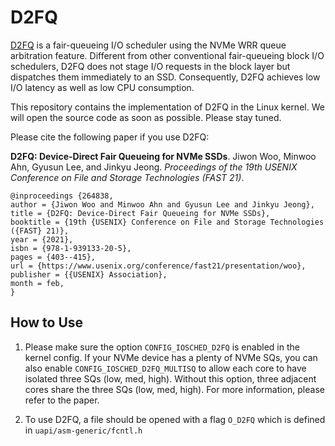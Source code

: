 # D2FQ
[D2FQ](https://github.com/skkucsl/d2fq) is a fair-queueing I/O scheduler using the NVMe WRR queue arbitration feature. Different from other conventional fair-queueing block I/O schedulers, D2FQ does not stage I/O requests in the block layer but dispatches them immediately to an SSD. Consequently, D2FQ achieves low I/O latency as well as low CPU consumption. 

This repository contains the implementation of D2FQ in the Linux kernel. We will open the source code as soon as possible. Please stay tuned. 

Please cite the following paper if you use D2FQ:

**D2FQ: Device-Direct Fair Queueing for NVMe SSDs**.
Jiwon Woo, Minwoo Ahn, Gyusun Lee, and Jinkyu Jeong. *Proceedings of the 19th USENIX Conference on File and Storage Technologies (FAST 21)*.

~~~~
@inproceedings {264838,
author = {Jiwon Woo and Minwoo Ahn and Gyusun Lee and Jinkyu Jeong},
title = {D2FQ: Device-Direct Fair Queueing for NVMe SSDs},
booktitle = {19th {USENIX} Conference on File and Storage Technologies ({FAST} 21)},
year = {2021},
isbn = {978-1-939133-20-5},
pages = {403--415},
url = {https://www.usenix.org/conference/fast21/presentation/woo},
publisher = {{USENIX} Association},
month = feb,
}
~~~~

## How to Use
1. Please make sure the option `CONFIG_IOSCHED_D2FQ` is enabled in the kernel config. If your NVMe device has a plenty of NVMe SQs, you can also enable `CONFIG_IOSCHED_D2FQ_MULTISQ` to allow each core to have isolated three SQs (low, med, high). Without this option, three adjacent cores share the three SQs (low, med, high). For more information, please refer to the paper. 

1. To use D2FQ, a file should be opened with a flag `O_D2FQ` which is defined in `uapi/asm-generic/fcntl.h`
